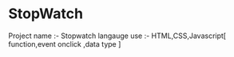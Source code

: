 # StopWatch

Project name          :- Stopwatch
langauge use          :- HTML,CSS,Javascript[ function,event onclick ,data type ]

